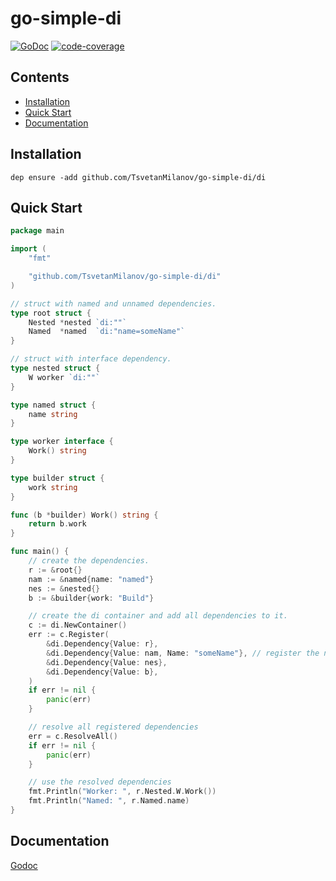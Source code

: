 # go-simple-di
[![GoDoc](https://godoc.org/github.com/TsvetanMilanov/go-simple-di/di?status.svg)](https://godoc.org/github.com/TsvetanMilanov/go-simple-di/di)
[![code-coverage](https://gocover.io/_badge/github.com/TsvetanMilanov/go-simple-di/di)](https://gocover.io/github.com/TsvetanMilanov/go-simple-di/di)

## Contents
- [Installation](#installation)
- [Quick Start](#quick-start)
- [Documentation](#documentation)

## Installation
```shell
dep ensure -add github.com/TsvetanMilanov/go-simple-di/di
```

## Quick Start
```Go
package main

import (
    "fmt"

    "github.com/TsvetanMilanov/go-simple-di/di"
)

// struct with named and unnamed dependencies.
type root struct {
    Nested *nested `di:""`
    Named  *named  `di:"name=someName"`
}

// struct with interface dependency.
type nested struct {
    W worker `di:""`
}

type named struct {
    name string
}

type worker interface {
    Work() string
}

type builder struct {
    work string
}

func (b *builder) Work() string {
    return b.work
}

func main() {
    // create the dependencies.
    r := &root{}
    nam := &named{name: "named"}
    nes := &nested{}
    b := &builder{work: "Build"}

    // create the di container and add all dependencies to it.
    c := di.NewContainer()
    err := c.Register(
        &di.Dependency{Value: r},
        &di.Dependency{Value: nam, Name: "someName"}, // register the named dependency with the same name as in the struct definition.
        &di.Dependency{Value: nes},
        &di.Dependency{Value: b},
    )
    if err != nil {
        panic(err)
    }

    // resolve all registered dependencies
    err = c.ResolveAll()
    if err != nil {
        panic(err)
    }

    // use the resolved dependencies
    fmt.Println("Worker: ", r.Nested.W.Work())
    fmt.Println("Named: ", r.Named.name)
}
```

## Documentation
[Godoc](https://godoc.org/github.com/TsvetanMilanov/go-simple-di/di)
